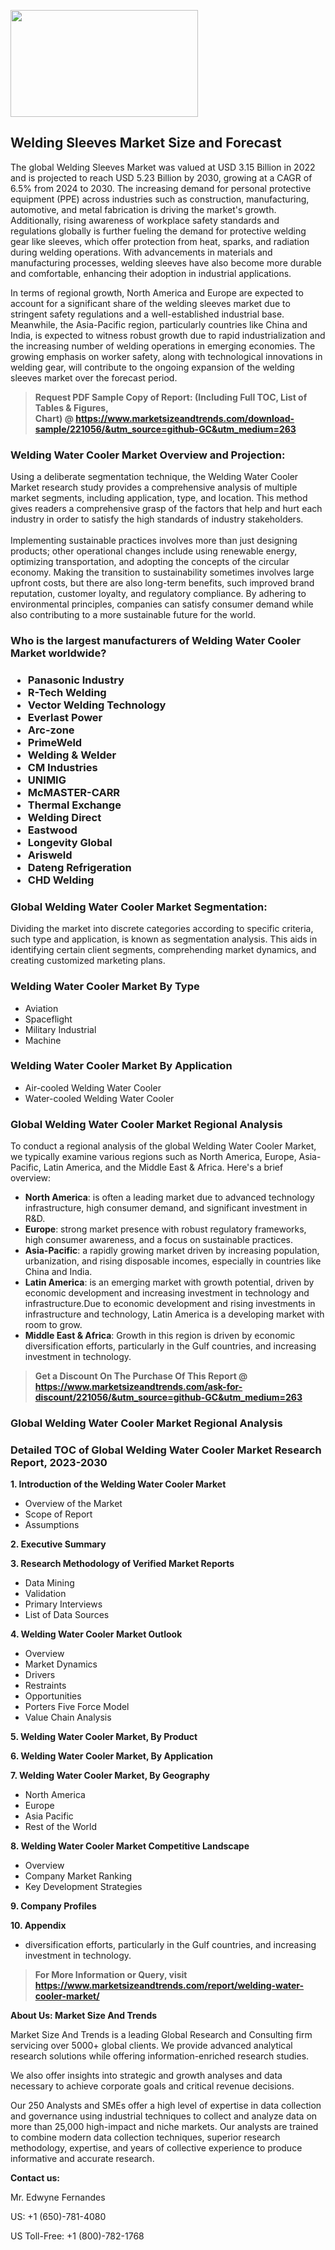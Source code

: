 <p><img class="alignnone size-medium wp-image-20088" src="https://ffe5etoiles.com/wp-content/uploads/2024/12/MST1-300x171.png" alt="" width="300" height="171" /></p><h2>Welding Sleeves Market Size and Forecast</h2><p>The global Welding Sleeves Market was valued at USD 3.15 Billion in 2022 and is projected to reach USD 5.23 Billion by 2030, growing at a CAGR of 6.5% from 2024 to 2030. The increasing demand for personal protective equipment (PPE) across industries such as construction, manufacturing, automotive, and metal fabrication is driving the market's growth. Additionally, rising awareness of workplace safety standards and regulations globally is further fueling the demand for protective welding gear like sleeves, which offer protection from heat, sparks, and radiation during welding operations. With advancements in materials and manufacturing processes, welding sleeves have also become more durable and comfortable, enhancing their adoption in industrial applications.</p><p>In terms of regional growth, North America and Europe are expected to account for a significant share of the welding sleeves market due to stringent safety regulations and a well-established industrial base. Meanwhile, the Asia-Pacific region, particularly countries like China and India, is expected to witness robust growth due to rapid industrialization and the increasing number of welding operations in emerging economies. The growing emphasis on worker safety, along with technological innovations in welding gear, will contribute to the ongoing expansion of the welding sleeves market over the forecast period.</p></p><blockquote id="" class=""><strong>Request PDF Sample Copy of Report: (Including Full TOC, List of Tables &amp; Figures, Chart)&nbsp;@&nbsp;<strong><a href="https://www.marketsizeandtrends.com/download-sample/221056/&utm_source=github-GC&utm_medium=263" target="_blank">https://www.marketsizeandtrends.com/download-sample/221056/&utm_source=github-GC&utm_medium=263</a></strong></strong></blockquote><h3 id="" class="">Welding Water Cooler Market&nbsp;Overview and Projection:</h3><p id="" class="">Using a deliberate segmentation technique, the Welding Water Cooler Market research study provides a comprehensive analysis of multiple market segments, including application, type, and location. This method gives readers a comprehensive grasp of the factors that help and hurt each industry in order to satisfy the high standards of industry stakeholders. <br /> <br />Implementing sustainable practices involves more than just designing products; other operational changes include using renewable energy, optimizing transportation, and adopting the concepts of the circular economy. Making the transition to sustainability sometimes involves large upfront costs, but there are also long-term benefits, such improved brand reputation, customer loyalty, and regulatory compliance. By adhering to environmental principles, companies can satisfy consumer demand while also contributing to a more sustainable future for the world.</p><h3 id="" class="">Who is the largest manufacturers of&nbsp;Welding Water Cooler Market worldwide?</h3><h3 class=""><p><ul><li>Panasonic Industry </li><li> R-Tech Welding </li><li> Vector Welding Technology </li><li> Everlast Power </li><li> Arc-zone </li><li> PrimeWeld </li><li> Welding & Welder </li><li> CM Industries </li><li> UNIMIG </li><li> McMASTER-CARR </li><li> Thermal Exchange </li><li> Welding Direct </li><li> Eastwood </li><li> Longevity Global </li><li> Arisweld </li><li> Dateng Refrigeration </li><li> CHD Welding</li></ul></p></h3><h3 id="" class="">Global&nbsp;Welding Water Cooler Market Segmentation:</h3><p id="" class="">Dividing the market into discrete categories according to specific criteria, such type and application, is known as segmentation analysis. This aids in identifying certain client segments, comprehending market dynamics, and creating customized marketing plans.</p><h3 id="" class="">Welding Water Cooler Market&nbsp;By Type</h3><p><p><ul><li>Aviation</li><li> Spaceflight</li><li> Military Industrial</li><li> Machine</p></li></ul></p></p><h3 id="" class="">Welding Water Cooler Market&nbsp;By Application</h3><p class=""><p><ul><li>Air-cooled Welding Water Cooler</li><li> Water-cooled Welding Water Cooler</li></ul></p></p><h3 id="" class="">Global Welding Water Cooler Market Regional Analysis</h3><p id="" class="">To conduct a regional analysis of the global Welding Water Cooler Market, we typically examine various regions such as North America, Europe, Asia-Pacific, Latin America, and the Middle East &amp; Africa. Here's a brief overview:</p><ul><li><strong>North America</strong>: is often a leading market due to advanced technology infrastructure, high consumer demand, and significant investment in R&amp;D.</li><li><strong>Europe</strong>: strong market presence with robust regulatory frameworks, high consumer awareness, and a focus on sustainable practices.</li><li><strong>Asia-Pacific</strong>: a rapidly growing market driven by increasing population, urbanization, and rising disposable incomes, especially in countries like China and India.</li><li><strong>Latin America</strong>: is an emerging market with growth potential, driven by economic development and increasing investment in technology and infrastructure.Due to economic development and rising investments in infrastructure and technology, Latin America is a developing market with room to grow.</li><li><strong>Middle East &amp; Africa</strong>: Growth in this region is driven by economic diversification efforts, particularly in the Gulf countries, and increasing investment in technology.</li></ul><blockquote id="" class=""><strong>Get a Discount On The Purchase Of This Report @ <strong><a href="https://www.marketsizeandtrends.com/ask-for-discount/221056/&utm_source=github-GC&utm_medium=263" target="_blank">https://www.marketsizeandtrends.com/ask-for-discount/221056/&utm_source=github-GC&utm_medium=263</a></strong></strong></blockquote><h3 id="" class="">Global Welding Water Cooler Market Regional Analysis</h3><h3 id="" class="">Detailed TOC of Global Welding Water Cooler Market Research Report, 2023-2030</h3><p id="" class=""><strong>1. Introduction of the Welding Water Cooler Market</strong></p><ul><li>Overview of the Market</li><li>Scope of Report</li><li>Assumptions</li></ul><p id="" class=""><strong>2. Executive Summary</strong></p><p id="" class=""><strong>3. Research Methodology of Verified Market Reports</strong></p><ul><li>Data Mining</li><li>Validation</li><li>Primary Interviews</li><li>List of Data Sources</li></ul><p id="" class=""><strong>4. Welding Water Cooler Market Outlook</strong></p><ul><li>Overview</li><li>Market Dynamics</li><li>Drivers</li><li>Restraints</li><li>Opportunities</li><li>Porters Five Force Model</li><li>Value Chain Analysis</li></ul><p id="" class=""><strong>5. Welding Water Cooler Market, By Product</strong></p><p id="" class=""><strong>6. Welding Water Cooler Market, By Application</strong></p><p id="" class=""><strong>7. Welding Water Cooler Market, By Geography</strong></p><ul><li>North America</li><li>Europe</li><li>Asia Pacific</li><li>Rest of the World</li></ul><p id="" class=""><strong>8. Welding Water Cooler Market Competitive Landscape</strong></p><ul><li>Overview</li><li>Company Market Ranking</li><li>Key Development Strategies</li></ul><p id="" class=""><strong>9. Company Profiles</strong></p><p id="" class=""><strong>10. Appendix</strong></p><ul><li>diversification efforts, particularly in the Gulf countries, and increasing investment in technology.</li></ul><blockquote id="" class=""><strong>For More Information or Query, visit <strong><strong><a href="https://www.marketsizeandtrends.com/report/welding-water-cooler-market/" target="_blank">https://www.marketsizeandtrends.com/report/welding-water-cooler-market/</a></strong></strong></strong></blockquote><p id="" class=""><strong>About Us: Market Size And Trends</strong></p><p id="" class="">Market Size And Trends is a leading Global Research and Consulting firm servicing over 5000+ global clients. We provide advanced analytical research solutions while offering information-enriched research studies.</p><p id="" class="">We also offer insights into strategic and growth analyses and data necessary to achieve corporate goals and critical revenue decisions.</p><p id="" class="">Our 250 Analysts and SMEs offer a high level of expertise in data collection and governance using industrial techniques to collect and analyze data on more than 25,000 high-impact and niche markets. Our analysts are trained to combine modern data collection techniques, superior research methodology, expertise, and years of collective experience to produce informative and accurate research.</p><p id="" class=""><strong>Contact us:</strong></p><p id="" class="">Mr. Edwyne Fernandes</p><p id="" class="">US: +1 (650)-781-4080</p><p id="" class="">US Toll-Free: +1 (800)-782-1768</p>
